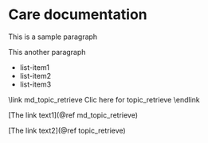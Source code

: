 Care documentation
==================

This is a sample paragraph

This another paragraph

- list-item1
- list-item2
- list-item3

\link md_topic_retrieve  Clic here for topic_retrieve \endlink

[The link text1](@ref md_topic_retrieve)


[The link text2](@ref topic_retrieve)
